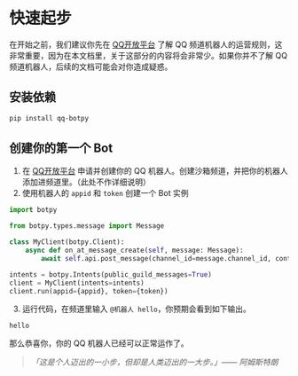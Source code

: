 # 快速起步

在开始之前，我们建议你先在 [QQ开放平台](https://q.qq.com/) 了解 QQ 频道机器人的运营规则，这非常重要，因为在本文档里，关于这部分的内容将会非常少。如果你并不了解 QQ 频道机器人，后续的文档可能会对你造成疑惑。

## 安装依赖

```bash
pip install qq-botpy
```

## 创建你的第一个 Bot

1. 在 [QQ开放平台](https://q.qq.com/) 申请并创建你的 QQ 机器人。创建沙箱频道，并把你的机器人添加进频道里。（此处不作详细说明）
2. 使用机器人的 `appid` 和 `token` 创建一个 Bot 实例

```python
import botpy

from botpy.types.message import Message

class MyClient(botpy.Client):
    async def on_at_message_create(self, message: Message):
        await self.api.post_message(channel_id=message.channel_id, content=message.content)

intents = botpy.Intents(public_guild_messages=True) 
client = MyClient(intents=intents)
client.run(appid={appid}, token={token})
```

3. 运行代码，在频道里输入 `@机器人 hello`，你预期会看到如下输出。

```
hello
```

那么恭喜你，你的 QQ 机器人已经可以正常运作了。

> _「这是个人迈出的一小步，但却是人类迈出的一大步。」—— 阿姆斯特朗_

